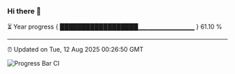 ### Hi there 👋

⏳ Year progress { ██████████████████▁▁▁▁▁▁▁▁▁▁▁▁ } 61.10 %

---

⏰ Updated on Tue, 12 Aug 2025 00:26:50 GMT

![Progress Bar CI](https://github.com/liununu/liununu/workflows/Progress%20Bar%20CI/badge.svg)
